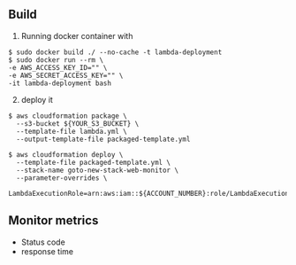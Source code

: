 ## Build

1. Running docker container with 
```
$ sudo docker build ./ --no-cache -t lambda-deployment
$ sudo docker run --rm \
-e AWS_ACCESS_KEY_ID="" \
-e AWS_SECRET_ACCESS_KEY="" \
-it lambda-deployment bash
```

2. deploy it

```
$ aws cloudformation package \
  --s3-bucket ${YOUR_S3_BUCKET} \
  --template-file lambda.yml \
  --output-template-file packaged-template.yml 

$ aws cloudformation deploy \
  --template-file packaged-template.yml \
  --stack-name goto-new-stack-web-monitor \
  --parameter-overrides \
  LambdaExecutionRole=arn:aws:iam::${ACCOUNT_NUMBER}:role/LambdaExecutionRole 
```

## Monitor metrics

- Status code
- response time